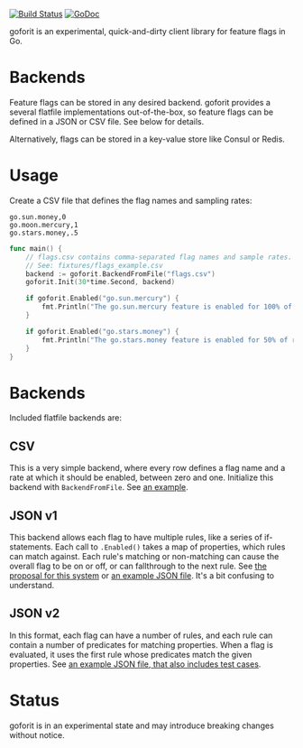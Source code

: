 [![Build Status](https://travis-ci.org/stripe/goforit.svg?branch=master)](https://travis-ci.org/stripe/goforit)
[![GoDoc](https://godoc.org/github.com/stripe/goforit?status.svg)](http://godoc.org/github.com/stripe/goforit)

goforit is an experimental, quick-and-dirty client library for feature flags in Go.

# Backends

Feature flags can be stored in any desired backend. goforit provides a several flatfile implementations out-of-the-box, so feature flags can be defined in a JSON or CSV file. See below for details.    

Alternatively, flags can be stored in a key-value store like Consul or Redis.


# Usage

Create a CSV file that defines the flag names and sampling rates:

```csv
go.sun.money,0
go.moon.mercury,1
go.stars.money,.5
```

```go
func main() {
	// flags.csv contains comma-separated flag names and sample rates.
	// See: fixtures/flags_example.csv
	backend := goforit.BackendFromFile("flags.csv")
	goforit.Init(30*time.Second, backend)

	if goforit.Enabled("go.sun.mercury") {
		fmt.Println("The go.sun.mercury feature is enabled for 100% of requests")
	}

	if goforit.Enabled("go.stars.money") {
		fmt.Println("The go.stars.money feature is enabled for 50% of requests")
	}
}
```

# Backends

Included flatfile backends are:

## CSV

This is a very simple backend, where every row defines a flag name and a rate at which it should be enabled, between zero and one. Initialize this backend with `BackendFromFile`. See [an example][CSV].

## JSON v1

This backend allows each flag to have multiple rules, like a series of if-statements. Each call to `.Enabled()` takes a map of properties, which rules can match against. Each rule's matching or non-matching can cause the overall flag to be on or off, or can fallthrough to the next rule. See [the proposal for this system][JSON1_proposal] or [an example JSON file][JSON1]. It's a bit confusing to understand.

## JSON v2

In this format, each flag can have a number of rules, and each rule can contain a number of predicates for matching properties. When a flag is evaluated, it uses the first rule whose predicates match the given properties. See [an example JSON file, that also includes test cases][JSON2].

# Status

goforit is in an experimental state and may introduce breaking changes without notice.

[CSV]: https://github.com/stripe/goforit/blob/master/fixtures/flags_example.csv
[JSON1_proposal]: https://github.com/stripe/goforit/blob/master/doc/rule_flags.md
[JSON1]: https://github.com/stripe/goforit/blob/master/fixtures/flags_example.json
[JSON2]: https://github.com/stripe/goforit/blob/master/fixtures/flags2_acceptance.json
